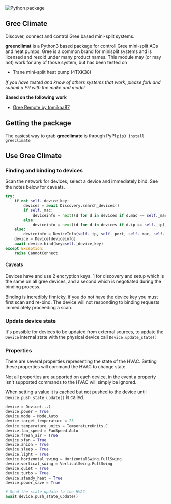 ![Python package](https://github.com/cmroche/greeclimate/workflows/Python%20package/badge.svg)

## Gree Climate

Discover, connect and control Gree based mini-split systems.

**greenclimat** is a Python3 based package for controll Gree mini-split ACs and heat pumps. Gree is a common brand for minisplit systems and is licensed and resold under many product names. This module may (or may not) work for any of those system, but has been tested on

- Trane mini-split heat pump (4TXK38)

_If you have tested and know of others systems that work, please fork and submit a PR with the make and model_

**Based on the following work**

- [Gree Remote by tomikaa87](https://github.com/tomikaa87/gree-remote)

## Getting the package

The easiest way to grab **greeclimate** is through PyPI
`pip3 install greeclimate`

## Use Gree Climate

### Finding and binding to devices

Scan the network for devices, select a device and immediately bind. See the notes below for caveats.

```python
try:
    if not self._device_key:
        devices = await Discovery.search_devices()
        if self._mac:
            deviceinfo = next((d for d in devices if d.mac == self._mac), None)
        else:
            deviceinfo = next((d for d in devices if d.ip == self._ip), None)
    else:
        deviceinfo = DeviceInfo(self._ip, self._port, self._mac, self._name)
    device = Device(deviceinfo)
    await device.bind(key=self._device_key)
except Exception:
    raise CannotConnect
```

#### Caveats

Devices have and use 2 encryption keys. 1 for discovery and setup which is the same on all gree devices, and a second which is negotiated during the binding process.

Binding is incredibly finnicky, if you do not have the device key you must first scan and re-bind. The device will not responding to binding requests immediately proceeding a scan.

### Update device state

It's possible for devices to be updated from external sources, to update the `Device` internal state with the physical device call `Device.update_state()`

### Properties

There are several properties representing the state of the HVAC. Setting these properties will command the HVAC to change state.

Not all properties are supported on each device, in the event a property isn't supported commands to the HVAC will simply be ignored.

When setting a value it is cached but not pushed to the device until `Device.push_state_update()` is called.

```python
device = Device(...)
device.power = True
device.mode = Mode.Auto
device.target_temperature = 25
device.temperature_units = TemperatureUnits.C
device.fan_speed = FanSpeed.Auto
device.fresh_air = True
device.xfan = True
device.anion = True
device.sleep = True
device.light = True
device.horizontal_swing = HorizontalSwing.FullSwing
device.vertical_swing = VerticalSwing.FullSwing
device.quiet = True
device.turbo = True
device.steady_heat = True
device.power_save = True

# Send the state update to the HVAC
await device.push_state_update()
```
